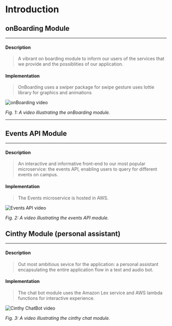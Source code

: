 # Introduction

## onBoarding Module

---

#### Description

> A vibrant on boarding module to inform our users of the services that we provide and the possiblities of our application.

#### Implementation

> OnBoarding uses a swiper package for swipe gesture uses lottie library for graphics and animations

![onBoarding video](./gifs/onBoarding.gif)

_Fig. 1: A video illustrating the onBoarding module._

---

## Events API Module

---

#### Description

> An interactive and informative front-end to our most popular microservice: the events API, enabling users to query for different events on campus.

#### Implementation

> The Events microservice is hosted in AWS.

![Events API video](./gifs/EventsHD.gif)

_Fig. 2: A video illustrating the events API module._

## Cinthy Module (personal assistant)

---

#### Description

> Out most ambitious sevice for the application: a personal assistant encapsulating the entire application flow in a text and audio bot.

#### Implementation

> The chat bot module uses the Amazon Lex service and AWS lambda functions for interactive experience.

![Cinthy ChatBot video](./gifs/CinthyHD.gif)

_Fig. 3: A video illustrating the cinthy chat module._
